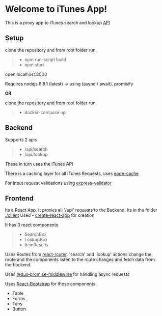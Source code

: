 Welcome to iTunes App!
===================

This is a proxy app to iTunes search and lookup [API](https://affiliate.itunes.apple.com/resources/documentation/itunes-store-web-service-search-api/)

Setup
-------------

clone the repository and from root folder run
> - npm run-script build
> - npm start

open localhost:3000

Requires nodejs 8.8.1 (latest)  -> using (async / await), promisify

**OR**

clone the repository and from root folder run
> - docker-compose up

Backend
-------------
Supports 2 apis
> - /api/search
> - /api/lookup

These in turn uses the iTunes API

There is a caching layer for all iTunes Requests, uses [node-cache](https://www.npmjs.com/package/node-cache)

For input request validations using [express-validator](https://github.com/ctavan/express-validator)

Frontend
-------------
Its a React App. It proxies all '/api' requests to the Backend.
Its in the folder [./client](https://github.com/Vishnubabu/iTunesApp/tree/master/client)
Used - [create-react-app](https://github.com/facebookincubator/create-react-app) for creation

It has 3 react components

> - SearchBox
> - LookupBox
> - ItemResults

Uses Routes from [react-router](https://github.com/ReactTraining/react-router).
'search' and 'lookup' actions change the route and the components listen to the route changes and fetch data from the backend.

Uses [redux-promise-middleware](https://github.com/pburtchaell/redux-promise-middleware/blob/master/docs/introduction.md) for handling async requests

Uses [React-Bootstrap](https://react-bootstrap.github.io/) for these components

- Table
- Forms
- Tabs
- Button

